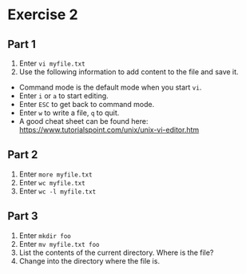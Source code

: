 # Exercise 2

## Part 1

1. Enter `vi myfile.txt`
2. Use the following information to add content to the file and save it. 
  * Command mode is the default mode when you start `vi`.
  * Enter `i` or `a` to start editing.
  * Enter `ESC` to get back to command mode.
  * Enter `w` to write a file, `q` to quit.
  * A good cheat sheet can be found here: https://www.tutorialspoint.com/unix/unix-vi-editor.htm
<!--  https://ryanstutorials.net/linuxtutorial/cheatsheetvi.php  -->
  
## Part 2

1. Enter `more myfile.txt`
2. Enter `wc myfile.txt`
3. Enter `wc -l myfile.txt`

## Part 3

1. Enter `mkdir foo`
2. Enter `mv myfile.txt foo`
3. List the contents of the  current directory. Where is the  file?
4. Change into the  directory where the file  is.
